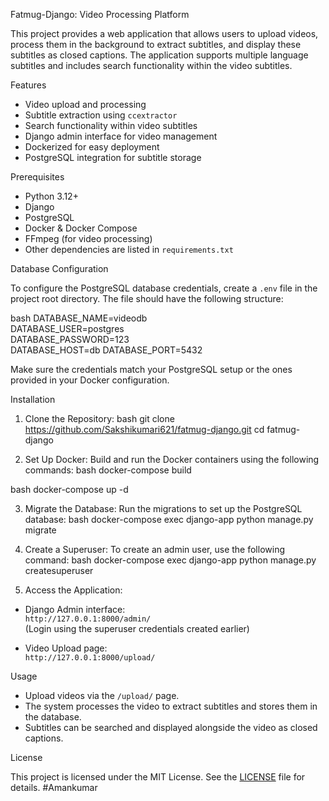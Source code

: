 

 Fatmug-Django: Video Processing Platform

This project provides a web application that allows users to upload videos, process them in the background to extract subtitles, and display these subtitles as closed captions. The application supports multiple language subtitles and includes search functionality within the video subtitles.

 Features
- Video upload and processing
- Subtitle extraction using `ccextractor`
- Search functionality within video subtitles
- Django admin interface for video management
- Dockerized for easy deployment
- PostgreSQL integration for subtitle storage

 Prerequisites

- Python 3.12+
- Django
- PostgreSQL
- Docker & Docker Compose
- FFmpeg (for video processing)
- Other dependencies are listed in `requirements.txt`

 Database Configuration

To configure the PostgreSQL database credentials, create a `.env` file in the project root directory. The file should have the following structure:

bash
DATABASE_NAME=videodb             
DATABASE_USER=postgres         
DATABASE_PASSWORD=123  
DATABASE_HOST=db
DATABASE_PORT=5432


Make sure the credentials match your PostgreSQL setup or the ones provided in your Docker configuration.

 Installation

 1. Clone the Repository:
bash
git clone https://github.com/Sakshikumari621/fatmug-django.git
cd fatmug-django


 2. Set Up Docker:
Build and run the Docker containers using the following commands:
bash
docker-compose build

bash
docker-compose up -d


 3. Migrate the Database:
Run the migrations to set up the PostgreSQL database:
bash
docker-compose exec django-app python manage.py migrate


 4. Create a Superuser:
To create an admin user, use the following command:
bash
docker-compose exec django-app python manage.py createsuperuser


 5. Access the Application:
- Django Admin interface:  
  `http://127.0.0.1:8000/admin/`  
  (Login using the superuser credentials created earlier)
  
- Video Upload page:  
  `http://127.0.0.1:8000/upload/`

 Usage

- Upload videos via the `/upload/` page.
- The system processes the video to extract subtitles and stores them in the database.
- Subtitles can be searched and displayed alongside the video as closed captions.

 License

This project is licensed under the MIT License. See the [LICENSE](LICENSE) file for details.
#Amankumar